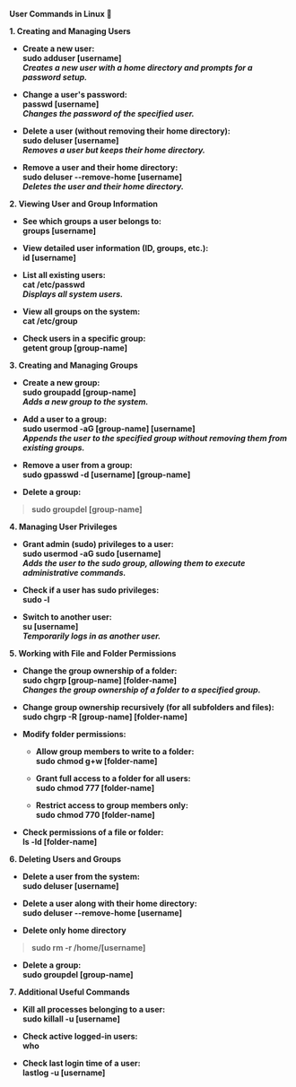 **User Commands in Linux 🐧**

**1️. Creating and Managing Users**

-   **Create a new user:\
    sudo adduser \[username\]\
    *Creates a new user with a home directory and prompts for a password
    setup.***

-   **Change a user's password:\
    passwd \[username\]\
    *Changes the password of the specified user.***

-   **Delete a user (without removing their home directory):\
    sudo deluser \[username\]\
    *Removes a user but keeps their home directory.***

-   **Remove a user and their home directory:\
    sudo deluser \--remove-home \[username\]\
    *Deletes the user and their home directory.***

**2️. Viewing User and Group Information**

-   **See which groups a user belongs to:\
    groups \[username\]**

-   **View detailed user information (ID, groups, etc.):\
    id \[username\]**

-   **List all existing users:\
    cat /etc/passwd\
    *Displays all system users.***

-   **View all groups on the system:\
    cat /etc/group**

-   **Check users in a specific group:\
    getent group \[group-name\]**

**3️. Creating and Managing Groups**

-   **Create a new group:\
    sudo groupadd \[group-name\]\
    *Adds a new group to the system.***

-   **Add a user to a group:\
    sudo usermod -aG \[group-name\] \[username\]\
    *Appends the user to the specified group without removing them from
    existing groups.***

-   **Remove a user from a group:\
    sudo gpasswd -d \[username\] \[group-name\]**

-   **Delete a group:**

> **sudo groupdel \[group-name\]**

**4️. Managing User Privileges**

-   **Grant admin (sudo) privileges to a user:\
    sudo usermod -aG sudo \[username\]\
    *Adds the user to the sudo group, allowing them to execute
    administrative commands.***

-   **Check if a user has sudo privileges:\
    sudo -l**

-   **Switch to another user:\
    su \[username\]\
    *Temporarily logs in as another user.***

**5️. Working with File and Folder Permissions**

-   **Change the group ownership of a folder:\
    sudo chgrp \[group-name\] \[folder-name\]\
    *Changes the group ownership of a folder to a specified group.***

-   **Change group ownership recursively (for all subfolders and
    files):\
    sudo chgrp -R \[group-name\] \[folder-name\]**

-   **Modify folder permissions:**

    -   **Allow group members to write to a folder:\
        sudo chmod g+w \[folder-name\]**

    -   **Grant full access to a folder for all users:\
        sudo chmod 777 \[folder-name\]**

    -   **Restrict access to group members only:\
        sudo chmod 770 \[folder-name\]**

-   **Check permissions of a file or folder:\
    ls -ld \[folder-name\]**

**6️. Deleting Users and Groups**

-   **Delete a user from the system:\
    sudo deluser \[username\]**

-   **Delete a user along with their home directory:\
    sudo deluser \--remove-home \[username\]**

-   **Delete only home directory**

> **sudo rm -r /home/\[username\]**

-   **Delete a group:\
    sudo groupdel \[group-name\]**

**7️. Additional Useful Commands**

-   **Kill all processes belonging to a user:\
    sudo killall -u \[username\]**

-   **Check active logged-in users:\
    who**

-   **Check last login time of a user:\
    lastlog -u \[username\]**
